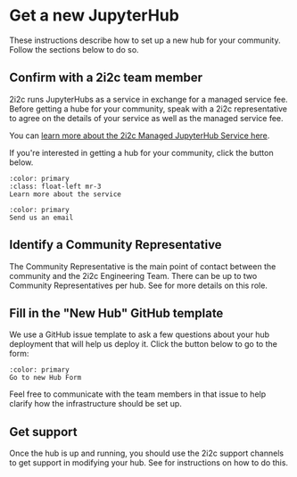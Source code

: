 # Get a new JupyterHub

These instructions describe how to set up a new hub for your community.
Follow the sections below to do so.

## Confirm with a 2i2c team member

2i2c runs JupyterHubs as a service in exchange for a managed service fee.
Before getting a hube for your community, speak with a 2i2c representative to agree on the details of your service as well as the managed service fee.

You can [learn more about the 2i2c Managed JupyterHub Service here](about/overview.md).

If you're interested in getting a hub for your community, click the button below.

```{button-link} about/overview.html
:color: primary
:class: float-left mr-3
Learn more about the service
```

```{button-link} mailto:2i2c.org?subject=Interested in Managed JupyterHub
:color: primary
Send us an email
```

## Identify a Community Representative

The Community Representative is the main point of contact between the community and the 2i2c Engineering Team.
There can be up to two Community Representatives per hub.
See [](about/roles-for-service) for more details on this role.

## Fill in the "New Hub" GitHub template

We use a GitHub issue template to ask a few questions about your hub deployment that will help us deploy it.
Click the button below to go to the form:

```{button-link} https://github.com/2i2c-org/pilot-hubs/issues/new?assignees=&labels=type%3A+hub&template=new-hub.yml&title=New+Hub%3A+%3CHub+name%3E
:color: primary
Go to new Hub Form
```

Feel free to communicate with the team members in that issue to help clarify how the infrastructure should be set up.

## Get support

Once the hub is up and running, you should use the 2i2c support channels to get support in modifying your hub.
See [](support.md) for instructions on how to do this.
